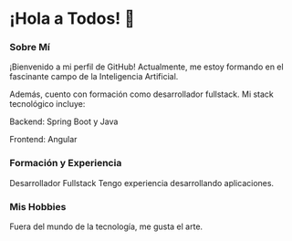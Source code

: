 # ¡Hola a Todos! 👋
### Sobre Mí
¡Bienvenido a mi perfil de GitHub! 
Actualmente, me estoy formando en el fascinante campo de la Inteligencia Artificial.

Además, cuento con formación como desarrollador fullstack. Mi stack tecnológico incluye:

Backend: Spring Boot y Java 
 
Frontend: Angular 
### Formación y Experiencia
Desarrollador Fullstack
Tengo experiencia desarrollando aplicaciones.

### Mis Hobbies
Fuera del mundo de la tecnología, me gusta el arte. 



